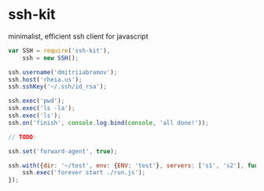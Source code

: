 # ssh-kit
minimalist, efficient ssh client for javascript

```javascript
var SSH = require('ssh-kit'),
    ssh = new SSH();

ssh.username('dmitriiabramov');
ssh.host('rheia.us');
ssh.sshKey('~/.ssh/id_rsa');

ssh.exec('pwd');
ssh.exec('ls -la');
ssh.exec('ls');
ssh.on('finish', console.log.bind(console, 'all done!'));
```


```javascript
// TODO:

ssh.set('forward-agent', true);

ssh.with({dir: '~/test', env: {ENV: 'test'}, servers: ['s1', 's2'], function() {
    ssh.exec('forever start ./run.js');
});
```
